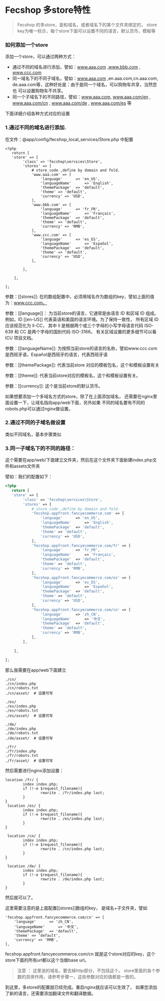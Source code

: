 Fecshop 多store特性
==================

> Fecshop 的多store，是和域名，或者域名下的某个文件夹绑定的，
> store key为唯一标示，每个store下面可以设置不同的语言，默认货币，模板等

### 如何添加一个store

添加一个store，可以通过两种方式：
- 通过不同的域名进行添加，譬如：www.aaa.com ,www.bbb.com ,  www.ccc.com
- 同一域名下的不同子域名，譬如：www.aaa.com ,en.aaa.com,cn.aaa.com, de.aaa.com等，这种好处是：由于是同一个域名，可以购物车共享，当然您也
可以设置购物车不共享。
- 同一个子域名下的不同路径，譬如：www.aaa.com, www.aaa.com/en , www.aaa.com/cn , www.aaa.com/de , www.aaa.com/es 等

下面详细介绍各种方式对应的设置

### 1.通过不同的域名进行添加.

在文件：@app/config/fecshop_local_services/Store.php
中配置

```
<?php
   return [
   'store' => [
		'class' => 'fecshop\services\Store',
		'stores' => [
			# store_code ,define by domain and fold.
			'www.aaa.com' => [
				'language' 		=> 'en_US',
				'languageName' 		=> 'English',
				'themePackage'	=> 'default',
				'theme'	=> 'default',
				'currency' => 'USD',
			],
			'www.bbb.com' => [
				'language' 		=> 'fr_FR',
				'languageName' 		=> 'Français',
				'themePackage'	=> 'default',
				'theme'	=> 'default',
				'currency' => 'RMB',
			],
			'www.ccc.com' => [
				'language' 		=> 'es_ES',
				'languageName' 		=> 'Español',
				'themePackage'	=> 'default',
				'theme'	=> 'default',
				'currency' => 'USD',
			],
			
		],
		
	],
			
];

```

参数：[[stores]]: 在的数组配置中，必须用域名作为数组的key，譬如上面的值为：www.ccc.com。

参数：[[language]]： 为当前store的语言，它通常是由语言 ID 和区域 ID 组成。 
例如，ID [[en-US]] 代表英语和美国的语言环境。为了保持一致性， 所有区域 ID 应该规范化为 ll-CC， 其中 ll 是根据两个或三个字母的小写字母语言代码 ISO-639 和 CC 是两个字母的国别代码 ISO-3166。
 有关区域设置的更多细节可以看 ICU 项目文档。
 
参数：[[languageName]]: 为按照当前store的语言的名称，譬如www.ccc.com是西班牙语，Español是西班牙的语言，代表西班牙语

参数：[[themePackage]]: 代表当前store 对应的模板包名，这个和模板设置有关

参数：[[theme]]: 代表当前store对应的模板名，这个和模板设置有关。

参数：[[currency]]: 这个是当前store的默认货币。

如果想要添加一个多域名方式的store，除了在上面添加域名，
还需要在nginx里面设置一下，让域名指向app/web下面，另外如果
不同的域名要有不同的robots.php可以通过nginx做设置。

### 2.通过不同的子域名做设置

类似不同域名，基本步骤类似

### 3.同一子域名下的不同的路径：

这个需要在app/web/下面建立文件夹，然后在这个文件夹下面新建index.php文件和assets文件夹

譬如：我们的配置如下：

```php
<?php
   return [
   'store' => [
		'class' => 'fecshop\services\Store',
		'stores' => [
			# store_code ,define by domain and fold.
			'fecshop.appfront.fancyecommerce.com' => [
				'language' 		=> 'en_US',
				'languageName' 		=> 'English',
				'themePackage'	=> 'default',
				'theme'	=> 'default',
				'currency' => 'USD',
			],
			'fecshop.appfront.fancyecommerce.com/fr' => [
				'language' 		=> 'fr_FR',
				'languageName' 		=> 'Français',
				'themePackage'	=> 'default',
				'theme'	=> 'default',
				'currency' => 'RMB',
			],
			'fecshop.appfront.fancyecommerce.com/es' => [
				'language' 		=> 'es_ES',
				'languageName' 		=> 'Español',
				'themePackage'	=> 'default',
				'theme'	=> 'default',
				'currency' => 'USD',
			],
			'fecshop.appfront.fancyecommerce.com/cn' => [
				'language' 		=> 'zh_CN',
				'languageName' 		=> '中文',
				'themePackage'	=> 'default',
				'theme'	=> 'default',
				'currency' => 'RMB',
			],
		],
		
	],
			
];

```

那么我需要在app/web下面建立

```
./cn/
./cn/index.php
./cn/robots.txt
./cn/asset/  # 设置可写

./es/
./es/index.php
./es/robots.txt
./es/asset/  # 设置可写

./de/
./de/index.php
./de/robots.txt
./de/asset/  # 设置可写

./fr/
./fr/index.php
./fr/robots.txt
./fr/asset/  # 设置可写

```

然后需要进行nginx添加设置：

```
location /fr/ {
		index index.php;
		if (!-e $request_filename){
				rewrite . /fr/index.php last;
		}
}
 location /es/ {
		index index.php;
		if (!-e $request_filename){
				rewrite . /es/index.php last;
		}
}

 location /cn/ {
		index index.php;
		if (!-e $request_filename){
				rewrite . /cn/index.php last;
		}
}

 location /de/ {
		index index.php;
		if (!-e $request_filename){
				rewrite . /de/index.php last;
		}
}

```

然后就可以了。

这里需要注意的是上面配置[[stores]]数组的key，
是域名+子文件夹，譬如

```
'fecshop.appfront.fancyecommerce.com/cn' => [
	'language' 		=> 'zh_CN',
	'languageName' 		=> '中文',
	'themePackage'	=> 'default',
	'theme'	=> 'default',
	'currency' => 'RMB',
],
```

 fecshop.appfront.fancyecommerce.com/cn
就是这个store对应的key，这个store下面的所有url都以这个当做base url。

> 注意 ： 这里说的域名，要去掉http部分，不包括这个。
> store里面的各个参数的具体作用，请参考步骤一，这些参数对应的值都是一致的。

到这里，多store的配置就已经完成。重启nginx就应该可以生效了，
如果您添加了新的语言，还需要添加翻译文件和翻译数据。







